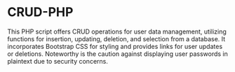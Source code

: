 # CRUD-PHP
This PHP script offers CRUD operations for user data management, utilizing functions for insertion, updating, deletion, and selection from a database. It incorporates Bootstrap CSS for styling and provides links for user updates or deletions. Noteworthy is the caution against displaying user passwords in plaintext due to security concerns.
